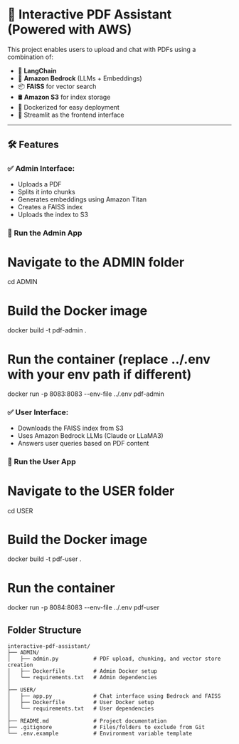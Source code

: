 # 📄 Interactive PDF Assistant (Powered with AWS)

This project enables users to upload and chat with PDFs using a combination of:

- 💬 **LangChain**
- 🤖 **Amazon Bedrock** (LLMs + Embeddings)
- 📦 **FAISS** for vector search
- 🛢️ **Amazon S3** for index storage
- 🐳 Dockerized for easy deployment
- 🚀 Streamlit as the frontend interface

---

## 🛠️ Features

### ✅ Admin Interface:
- Uploads a PDF  
- Splits it into chunks  
- Generates embeddings using Amazon Titan  
- Creates a FAISS index  
- Uploads the index to S3  

### 🐳 Run the Admin App

# Navigate to the ADMIN folder
cd ADMIN

# Build the Docker image
docker build -t pdf-admin .

# Run the container (replace ../.env with your env path if different)
docker run -p 8083:8083 --env-file ../.env pdf-admin


### ✅ User Interface:
- Downloads the FAISS index from S3  
- Uses Amazon Bedrock LLMs (Claude or LLaMA3)  
- Answers user queries based on PDF content  

### 🐳 Run the User App

# Navigate to the USER folder
cd USER

# Build the Docker image
docker build -t pdf-user .

# Run the container
docker run -p 8084:8083 --env-file ../.env pdf-user

## Folder Structure
```
interactive-pdf-assistant/
├── ADMIN/
│   ├── admin.py           # PDF upload, chunking, and vector store creation
│   ├── Dockerfile         # Admin Docker setup
│   └── requirements.txt   # Admin dependencies
│
├── USER/
│   ├── app.py             # Chat interface using Bedrock and FAISS
│   ├── Dockerfile         # User Docker setup
│   └── requirements.txt   # User dependencies
│
├── README.md              # Project documentation
├── .gitignore             # Files/folders to exclude from Git
└── .env.example           # Environment variable template

```
